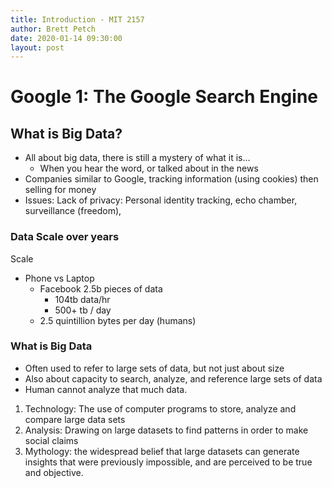 ```yaml
---
title: Introduction - MIT 2157
author: Brett Petch
date: 2020-01-14 09:30:00
layout: post
---
```

# Google 1: The Google Search Engine

## What is Big Data?
- All about big data, there is still a mystery of what it is...
    - When you hear the word, or talked about in the news
- Companies similar to Google, tracking information (using cookies) then selling for money
- Issues: Lack of privacy: Personal identity tracking, echo chamber, surveillance (freedom), 

### Data Scale over years
Scale
- Phone vs Laptop
    - Facebook 2.5b pieces of data
        - 104tb data/hr
        - 500+ tb / day
	- 2.5 quintillion bytes per day (humans)
### What is Big Data
- Often used to refer to large sets of data, but not just about size
- Also about capacity to search, analyze, and reference large sets of data
- Human cannot analyze that much data.


1. Technology: The use of computer programs to store, analyze and compare large data sets
2. Analysis: Drawing on large datasets to find patterns in order to make social claims
3. Mythology: the widespread belief that large datasets can generate insights that were previously impossible, and are perceived to be true and objective.

